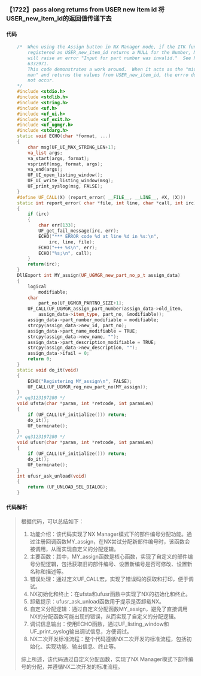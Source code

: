 ### 【1722】pass along returns from USER new item id 将USER_new_item_id的返回值传递下去

#### 代码

```cpp
    /*  When using the Assign button in NX Manager mode, if the ITK function  
        registered as USER_new_item_id returns a NULL for the Number, NX  
        will raise an error "Input for part number was invalid."  See PR  
        6332971.  
        This code demonstrates a work around.  When it acts as the "middle  
        man" and returns the values from USER_new_item_id, the errro does  
        not occur.  
    */  
    #include <stdio.h>  
    #include <stdlib.h>  
    #include <string.h>  
    #include <uf.h>  
    #include <uf_ui.h>  
    #include <uf_exit.h>  
    #include <uf_ugmgr.h>  
    #include <stdarg.h>  
    static void ECHO(char *format, ...)  
    {  
        char msg[UF_UI_MAX_STRING_LEN+1];  
        va_list args;  
        va_start(args, format);  
        vsprintf(msg, format, args);  
        va_end(args);  
        UF_UI_open_listing_window();  
        UF_UI_write_listing_window(msg);  
        UF_print_syslog(msg, FALSE);  
    }  
    #define UF_CALL(X) (report_error( __FILE__, __LINE__, #X, (X)))  
    static int report_error( char *file, int line, char *call, int irc)  
    {  
        if (irc)  
        {  
            char err[133];  
            UF_get_fail_message(irc, err);  
            ECHO("*** ERROR code %d at line %d in %s:\n",  
                irc, line, file);  
            ECHO("+++ %s\n", err);  
            ECHO("%s;\n", call);  
        }  
        return(irc);  
    }  
    DllExport int MY_assign(UF_UGMGR_new_part_no_p_t assign_data)  
    {  
        logical  
            modifiable;  
        char  
            part_no[UF_UGMGR_PARTNO_SIZE+1];  
        UF_CALL(UF_UGMGR_assign_part_number(assign_data->old_item,  
            assign_data->item_type, part_no, &modifiable));  
        assign_data->part_number_modifiable = modifiable;  
        strcpy(assign_data->new_id, part_no);  
        assign_data->part_name_modifiable = TRUE;  
        strcpy(assign_data->new_name, "");  
        assign_data->part_description_modifiable = TRUE;  
        strcpy(assign_data->new_description, "");  
        assign_data->ifail = 0;  
        return 0;  
    }  
    static void do_it(void)  
    {  
        ECHO("Registering MY_assign\n", FALSE);  
        UF_CALL(UF_UGMGR_reg_new_part_no(MY_assign));  
    }  
    /* qq3123197280 */  
    void ufsta(char *param, int *retcode, int paramLen)  
    {  
        if (UF_CALL(UF_initialize())) return;  
        do_it();  
        UF_terminate();  
    }  
    /* qq3123197280 */  
    void ufusr(char *param, int *retcode, int paramLen)  
    {  
        if (UF_CALL(UF_initialize())) return;  
        do_it();  
        UF_terminate();  
    }  
    int ufusr_ask_unload(void)  
    {  
        return (UF_UNLOAD_SEL_DIALOG);  
    }

```

#### 代码解析

> 根据代码，可以总结如下：
>
> 1. 功能介绍：该代码实现了NX Manager模式下的部件编号分配功能。通过注册回调函数MY_assign，在NX尝试分配新部件编号时，该函数会被调用，从而实现自定义的分配逻辑。
> 2. 主要函数：其中，MY_assign函数是核心函数，实现了自定义的部件编号分配逻辑，包括获取旧的部件编号、设置新编号是否可修改、设置新名称和描述等。
> 3. 错误处理：通过定义UF_CALL宏，实现了错误码的获取和打印，便于调试。
> 4. NX初始化和终止：在ufsta和ufusr函数中实现了NX的初始化和终止。
> 5. 卸载提示：ufusr_ask_unload函数用于提示是否卸载NX。
> 6. 自定义分配逻辑：通过自定义分配函数MY_assign，避免了直接调用NX的分配函数可能出现的错误，从而实现了自定义的分配逻辑。
> 7. 调试信息输出：使用ECHO函数，通过UF_listing_window和UF_print_syslog输出调试信息，方便调试。
> 8. NX二次开发标准流程：整个代码遵循NX二次开发的标准流程，包括初始化、实现功能、输出信息、终止等。
>
> 综上所述，该代码通过自定义分配函数，实现了NX Manager模式下部件编号的分配，并遵循NX二次开发的标准流程。
>
